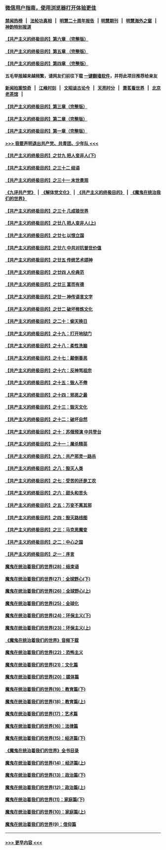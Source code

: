 ### [微信用户指南，使用浏览器打开体验更佳](https://github.com/gfw-breaker/banned-news1/blob/master/indexes/wechat-guide.md?t=0)
#### [禁闻热榜](热点新闻.md?t=0)  &nbsp;&nbsp;|&nbsp;&nbsp; [法轮功真相](https://github.com/gfw-breaker/truth/blob/master/README.md?t=0) &nbsp;&nbsp;|&nbsp;&nbsp; [明慧二十周年报告](https://github.com/gfw-breaker/mh-reports/blob/master/README.md?t=0) &nbsp;&nbsp;|&nbsp;&nbsp;[明慧期刊](https://github.com/gfw-breaker/mh-qikan) &nbsp;&nbsp;|&nbsp;&nbsp; [明慧海外之窗](https://github.com/gfw-breaker/mh-news/blob/master/README.md?t=0) &nbsp;&nbsp;|&nbsp;&nbsp; [神韵特别报道](https://github.com/gfw-breaker/mh-news/blob/master/shenyun.md?t=0)
#### [【共产主义的终极目的】第六章 （完整版）](../pages/nsc422/n11428913.md?t=02080833) 
#### [【共产主义的终极目的】第五章 （完整版）](../pages/nsc422/n11428912.md?t=02080833) 
#### [【共产主义的终极目的】第四章 （完整版）](../pages/nsc422/n11428907.md?t=02080833) 
#### 五毛举报越来越频繁，请网友们前往下载 [一键翻墙软件](https://github.com/gfw-breaker/ssr-accounts)，并将此项目推荐给亲友
#### [新闻拍案惊奇](https://github.com/gfw-breaker/banned-news1/blob/master/pages/link4.md) &nbsp;&nbsp;|&nbsp;&nbsp; [江峰时刻](https://github.com/gfw-breaker/banned-news1/blob/master/pages/link4.md) &nbsp;&nbsp;|&nbsp;&nbsp; [文昭谈古论今](https://github.com/gfw-breaker/banned-news1/blob/master/pages/link4.md) &nbsp;&nbsp;|&nbsp;&nbsp; [天亮时分](https://github.com/gfw-breaker/banned-news1/blob/master/pages/link4.md) &nbsp;&nbsp;|&nbsp;&nbsp; [萧茗看世界](https://github.com/gfw-breaker/banned-news1/blob/master/pages/link4.md) &nbsp;&nbsp;|&nbsp;&nbsp; [北京老茶馆](https://github.com/gfw-breaker/banned-news1/blob/master/pages/link4.md) &nbsp;&nbsp;|&nbsp;&nbsp; 
#### [【共产主义的终极目的】第三章（完整版）](../pages/nsc422/n11428848.md?t=02080833) 
#### [【共产主义的终极目的】第二章（完整版）](../pages/nsc422/n11428831.md?t=02080833) 
#### [【共产主义的终极目的】第一章（完整版）](../pages/nsc422/n11417651.md?t=02080833) 
#### [>>> 我要声明退出共产党、共青团、少年队 <<<](https://github.com/begood0513/goodnews/blob/master/quit/letter.md) 
#### [【共产主义的终极目的】之廿九 把人变非人(下)](../pages/nsc422/n11344140.md?t=02080833) 
#### [【共产主义的终极目的】之三十二 结语](../pages/nsc422/n11360535.md?t=02080833) 
#### [【共产主义的终极目的】之三十一 末世景观](../pages/nsc422/n11351129.md?t=02080833) 
#### [《九评共产党》](https://github.com/begood0513/9ping.md/blob/master/README.md) &nbsp;|&nbsp; [《解体党文化》](../../../../jtdwh.md/blob/master/README.md)  &nbsp;|&nbsp; [《共产主义的终极目的》](../../../../gczydzjmd.md/blob/master/README.md) &nbsp;|&nbsp; [《魔鬼在统治我们的世界》](../../../../mgztzwmdsj.md/blob/master/README.md) 
#### [【共产主义的终极目的】之三十 几成狼世界](../pages/nsc422/n11348280.md?t=02080833) 
#### [【共产主义的终极目的】之廿八 把人变非人(上)](../pages/nsc422/n11340492.md?t=02080833) 
#### [【共产主义的终极目的】之廿七 以恨立国](../pages/nsc422/n11336944.md?t=02080833) 
#### [【共产主义的终极目的】之廿六 中共对抗普世价值](../pages/nsc422/n11324785.md?t=02080833) 
#### [【共产主义的终极目的】之廿五 传统艺术颂神](../pages/nsc422/n11296396.md?t=02080833) 
#### [【共产主义的终极目的】之廿四 人伦典范](../pages/nsc422/n11296397.md?t=02080833) 
#### [【共产主义的终极目的】之廿三 富而有德](../pages/nsc422/n11283598.md?t=02080833) 
#### [【共产主义的终极目的】之廿一 神传语言文字](../pages/nsc422/n11263265.md?t=02080833) 
#### [【共产主义的终极目的】之廿二 破坏修炼文化](../pages/nsc422/n11245728.md?t=02080833) 
#### [【共产主义的终极目的】之二十：偷天换日](../pages/nsc422/n11238846.md?t=02080833) 
#### [【共产主义的终极目的】之十九：打开地狱门](../pages/nsc422/n11206376.md?t=02080833) 
#### [【共产主义的终极目的】之十八：柔性洗脑](../pages/nsc422/n11199994.md?t=02080833) 
#### [【共产主义的终极目的】之十七：颠倒善恶](../pages/nsc422/n11179782.md?t=02080833) 
#### [【共产主义的终极目的】之十六：反神骂祖宗](../pages/nsc422/n11166798.md?t=02080833) 
#### [【共产主义的终极目的】之十五：毁人不倦](../pages/nsc422/n11166792.md?t=02080833) 
#### [【共产主义的终极目的】之十四：邪恶之最](../pages/nsc422/n11150249.md?t=02080833) 
#### [【共产主义的终极目的】之十三：毁灭文化](../pages/nsc422/n11135227.md?t=02080833) 
#### [【共产主义的终极目的】之十二：破坏自然](../pages/nsc422/n11135214.md?t=02080833) 
#### [【共产主义的终极目的】之十：苏俄预演 中共登台](../pages/nsc422/n11118424.md?t=02080833) 
#### [【共产主义的终极目的】之十一：屠杀精英](../pages/nsc422/n11118442.md?t=02080833) 
#### [【共产主义的终极目的】之九：共产邪灵一路杀](../pages/nsc422/n11114139.md?t=02080833) 
#### [【共产主义的终极目的】之八：毁灭人类](../pages/nsc422/n11108503.md?t=02080833) 
#### [【共产主义的终极目的】之七：受苦的还是工农](../pages/nsc422/n11101809.md?t=02080833) 
#### [【共产主义的终极目的】之六：甜头和苦头](../pages/nsc422/n11096971.md?t=02080833) 
#### [【共产主义的终极目的】之五：万变不离其邪](../pages/nsc422/n11091285.md?t=02080833) 
#### [【共产主义的终极目的】之四：毁灭路线图](../pages/nsc422/n11086284.md?t=02080833) 
#### [【共产主义的终极目的】之三：马克思魔变](../pages/nsc422/n11061941.md?t=02080833) 
#### [【共产主义的终极目的】之二：中心之国](../pages/nsc422/n11047728.md?t=02080833) 
#### [【共产主义的终极目的】之一：序言](../pages/nsc422/n11086077.md?t=02080833) 
#### [魔鬼在统治着我们的世界(28)：结束语](../pages/nsc422/n10936246.md?t=02080833) 
#### [魔鬼在统治着我们的世界(27)：全球野心(下)](../pages/nsc422/n10928319.md?t=02080833) 
#### [魔鬼在统治着我们的世界(26)：全球野心(上)](../pages/nsc422/n10900318.md?t=02080833) 
#### [魔鬼在统治着我们的世界(25)：全球化](../pages/nsc422/n10788205.md?t=02080833) 
#### [魔鬼在统治着我们的世界(24)：环保主义(下)](../pages/nsc422/n10695307.md?t=02080833) 
#### [魔鬼在统治着我们的世界(23)：环保主义(上)](../pages/nsc422/n10688613.md?t=02080833) 
#### [《魔鬼在统治着我们的世界》音频下载](../pages/nsc422/n10635553.md?t=02080833) 
#### [魔鬼在统治着我们的世界(22)：恐怖主义](../pages/nsc422/n10614727.md?t=02080833) 
#### [魔鬼在统治着我们的世界(21)：文化篇](../pages/nsc422/n10597706.md?t=02080833) 
#### [魔鬼在统治着我们的世界(20)：媒体篇](../pages/nsc422/n10586579.md?t=02080833) 
#### [魔鬼在统治着我们的世界(19)：教育篇(下)](../pages/nsc422/n10564808.md?t=02080833) 
#### [魔鬼在统治着我们的世界(18)：教育篇(上)](../pages/nsc422/n10526970.md?t=02080833) 
#### [魔鬼在统治着我们的世界(17)：艺术篇](../pages/nsc422/n10499093.md?t=02080833) 
#### [魔鬼在统治着我们的世界(16)：法律篇](../pages/nsc422/n10485969.md?t=02080833) 
#### [魔鬼在统治着我们的世界(15)：经济篇(下)](../pages/nsc422/n10469975.md?t=02080833) 
#### [《魔鬼在统治着我们的世界》全书目录](../pages/nsc422/n10464261.md?t=02080833) 
#### [魔鬼在统治着我们的世界(14)：经济篇(上)](../pages/nsc422/n10457370.md?t=02080833) 
#### [魔鬼在统治着我们的世界(13)：政治篇(下)](../pages/nsc422/n10448270.md?t=02080833) 
#### [魔鬼在统治着我们的世界(12)：政治篇(上)](../pages/nsc422/n10444576.md?t=02080833) 
#### [魔鬼在统治着我们的世界(11)：家庭篇(下)](../pages/nsc422/n10440961.md?t=02080833) 
#### [魔鬼在统治着我们的世界(10)：家庭篇(上)](../pages/nsc422/n10435448.md?t=02080833) 
#### [魔鬼在统治着我们的世界(9)：信仰篇](../pages/nsc422/n10432159.md?t=02080833) 

----
#### [ >>> 更早内容 <<< ](../indexes/nsc422-earlier.md)
